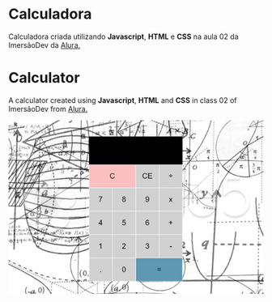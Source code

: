 # Calculadora
Calculadora criada utilizando **Javascript**, **HTML** e **CSS** na aula 02 da ImersãoDev da [Alura.](http://www.alura.com.br)

# Calculator
A calculator created using **Javascript**, **HTML** and **CSS** in class 02 of ImersãoDev from [Alura.](http://www.alura.com.br)


![Screenshot](calculator.jpg)
